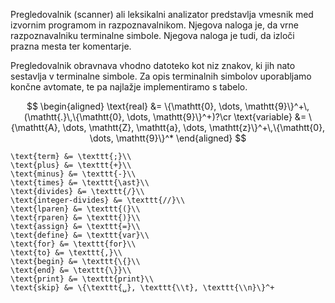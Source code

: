 Pregledovalnik (scanner) ali leksikalni analizator predstavlja vmesnik med izvornim programom in razpoznavalnikom. Njegova naloga je, da vrne razpoznavalniku terminalne simbole. Njegova naloga je tudi, da izloči prazna mesta ter komentarje.

Pregledovalnik obravnava vhodno datoteko kot niz znakov, ki jih nato sestavlja v terminalne simbole. Za opis terminalnih simbolov uporabljamo končne avtomate, te pa najlažje implementiramo s tabelo.

$$
\begin{aligned}
    \text{real} &= \{\mathtt{0}, \dots, \mathtt{9}\}^+\,(\mathtt{.}\,\{\mathtt{0}, \dots, \mathtt{9}\}^+)?\cr
    \text{variable} &= \{\mathtt{A}, \dots, \mathtt{Z}, \mathtt{a}, \dots, \mathtt{z}\}^+\,\{\mathtt{0}, \dots, \mathtt{9}\}^*
\end{aligned}
$$


    \text{term} &= \texttt{;}\\
    \text{plus} &= \texttt{+}\\
    \text{minus} &= \texttt{-}\\
    \text{times} &= \texttt{\ast}\\
    \text{divides} &= \texttt{/}\\
    \text{integer-divides} &= \texttt{//}\\
    \text{lparen} &= \texttt{(}\\
    \text{rparen} &= \texttt{)}\\
    \text{assign} &= \texttt{=}\\
    \text{define} &= \texttt{var}\\
    \text{for} &= \texttt{for}\\
    \text{to} &= \texttt{,}\\
    \text{begin} &= \texttt{\{}\\
    \text{end} &= \texttt{\}}\\
    \text{print} &= \texttt{print}\\
    \text{skip} &= \{\texttt{␣}, \texttt{\\t}, \texttt{\\n}\}^+
